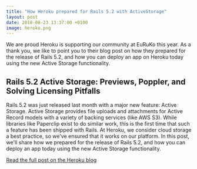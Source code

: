 ```yaml
---
title: "How Heroku prepared for Rails 5.2 with ActiveStorage"
layout: post
date: 2018-08-23 13:37:00 +0100
image: heroku.png
---
```


We are proud Heroku is supporting our community at EuRuKo this year. As a thank you, we like to point you to their blog post on how they prepared for the release of Rails 5.2, and how you can deploy an app on Heroku today using the new Active Storage functionality.

## Rails 5.2 Active Storage: Previews, Poppler, and Solving Licensing Pitfalls
Rails 5.2 was just released last month with a major new feature: Active Storage. Active Storage provides file uploads and attachments for Active Record models with a variety of backing services (like AWS S3). While libraries like Paperclip exist to do similar work, this is the first time that such a feature has been shipped with Rails. At Heroku, we consider cloud storage a best practice, so we've ensured that it works on our platform. In this post, we'll share how we prepared for the release of Rails 5.2, and how you can deploy an app today using the new Active Storage functionality.

[Read the full post on the Heroku blog](https://blog.heroku.com/rails-active-storage)
